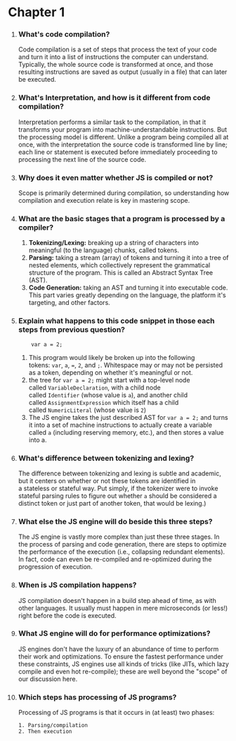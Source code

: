 # Chapter 1

1.  ### What's code compilation?
    Code compilation is a set of steps that process the text of your code and
    turn it into a list of instructions the computer can understand. Typically,
    the whole source code is transformed at once, and those resulting
    instructions are saved as output (usually in a file) that can later be
    executed.
2.  ### What's Interpretation, and how is it different from code compilation?
    Interpretation performs a similar task to the compilation, in that it
    transforms your program into machine-understandable instructions. But the
    processing model is different. Unlike a program being compiled all at once,
    with the interpretation the source code is transformed line by line; each
    line or statement is executed before immediately proceeding to processing
    the next line of the source code.
3.  ### Why does it even matter whether JS is compiled or not?
    Scope is primarily determined during compilation, so understanding how
    compilation and execution relate is key in mastering scope.
4.  ### What are the basic stages that a program is processed by a compiler?
    1. **Tokenizing/Lexing:** breaking up a string of characters into meaningful
       (to the language) chunks, called tokens.
    2. **Parsing:** taking a stream (array) of tokens and turning it into a tree
       of nested elements, which collectively represent the grammatical
       structure of the program. This is called an Abstract Syntax Tree (AST).
    3. **Code Generation:** taking an AST and turning it into executable code.
       This part varies greatly depending on the language, the platform it's
       targeting, and other factors.
5.  ### Explain what happens to this code snippet in those each steps from previous question?
    ```
        var a = 2;
    ```
    1. This program would likely be broken up into the following
       tokens: `var`, `a`, `=`, `2`, and `;`. Whitespace may or may not be
       persisted as a token, depending on whether it's meaningful or not.
    2. the tree for `var a = 2;` might start with a top-level node
       called `VariableDeclaration`, with a child node
       called `Identifier` (whose value is `a`), and another child
       called `AssignmentExpression` which itself has a child
       called `NumericLiteral` (whose value is `2`)
    3. The JS engine takes the just described AST for `var a = 2;` and turns it
       into a set of machine instructions to actually create a variable called
       `a` (including reserving memory, etc.), and then stores a value into a.
6.  ### What's difference between tokenizing and lexing?
    The difference between tokenizing and lexing is subtle and academic, but it
    centers on whether or not these tokens are identified in
    a stateless or stateful way. Put simply, if the tokenizer were to invoke
    stateful parsing rules to figure out whether `a` should be considered a
    distinct token or just part of another token, that would be lexing.)
7.  ### What else the JS engine will do beside this three steps?
    The JS engine is vastly more complex than just these three stages. In the
    process of parsing and code generation, there are steps to optimize the
    performance of the execution (i.e., collapsing redundant elements). In fact,
    code can even be re-compiled and re-optimized during the progression of
    execution.
8.  ### When is JS compilation happens?
    JS compilation doesn't happen in a build step ahead of time, as with other
    languages. It usually must happen in mere microseconds (or less!) right
    before the code is executed.
9.  ### What JS engine will do for performance optimizations?
    JS engines don't have the luxury of an abundance of time to perform their
    work and optimizations. To ensure the fastest performance under these
    constraints, JS engines use all kinds of tricks (like JITs, which lazy
    compile and even hot re-compile); these are well beyond the "scope" of our
    discussion here.
10. ### Which steps has processing of JS programs?

    Processing of JS programs is that it occurs in (at least) two phases:

        1. Parsing/compilation
        2. Then execution
